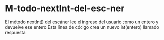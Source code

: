 # M-todo-nextInt-del-esc-ner
El método nextInt() del escáner lee el ingreso del usuario como un entero y devuelve ese entero.Esta línea de código crea un nuevo int(entero) llamado respuesta
